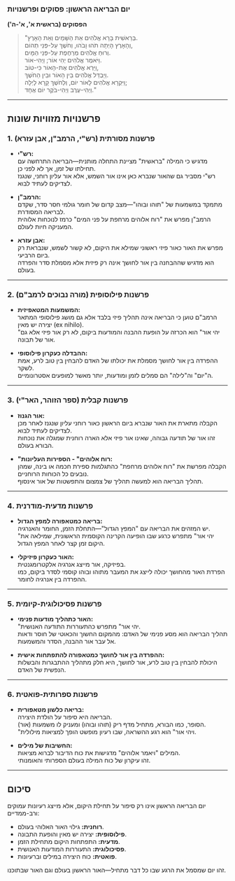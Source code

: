 ### **יום הבריאה הראשון: פסוקים ופרשנויות**

**הפסוקים (בראשית א', א'-ה')**  
> "בְּרֵאשִׁית בָּרָא אֱלֹהִים אֵת הַשָּׁמַיִם וְאֵת הָאָרֶץ.  
> וְהָאָרֶץ הָיְתָה תֹהוּ וָבֹהוּ, וְחֹשֶׁךְ עַל-פְּנֵי תְהוֹם,  
> וְרוּחַ אֱלֹהִים מְרַחֶפֶת עַל-פְּנֵי הַמָּיִם.  
> וַיֹּאמֶר אֱלֹהִים יְהִי אוֹר; וַיְהִי-אוֹר.  
> וַיַּרְא אֱלֹהִים אֶת-הָאוֹר כִּי-טוֹב,  
> וַיַּבְדֵּל אֱלֹהִים בֵּין הָאוֹר וּבֵין הַחֹשֶׁךְ.  
> וַיִּקְרָא אֱלֹהִים לָאוֹר יוֹם, וְלַחֹשֶׁךְ קָרָא לָיְלָה;  
> וַיְהִי-עֶרֶב וַיְהִי-בֹקֶר יוֹם אֶחָד."

---

## **פרשנויות מזוויות שונות**

### **1. פרשנות מסורתית (רש"י, הרמב"ן, אבן עזרא)**

- **רש"י:**  
  מדגיש כי המילה "בראשית" מציינת התחלה מותנית—הבריאה התרחשה עם תחילתו של זמן, אך לא לפני כן.  
  רש"י מסביר גם שהאור שנברא כאן אינו אור השמש, אלא אור עליון רוחני, שנגנז לצדיקים לעתיד לבוא.

- **הרמב"ן:**  
  מתמקד במשמעות של "תוהו ובוהו"—מצב קדום של חומר גולמי חסר סדר, שקדם לבריאה המסודרת.  
  הרמב"ן מפרש את "רוח אלוהים מרחפת על פני המים" כרמז לנוכחות אלוהית המעניקה חיות לעולם.

- **אבן עזרא:**  
  מפרש את האור כאור פיזי ראשוני שמילא את היקום, לא קשור לשמש, שנבראת רק ביום הרביעי.  
  הוא מדגיש שההבחנה בין אור לחושך אינה רק פיזית אלא מסמלת סדר והפרדה בעולם.

---

### **2. פרשנות פילוסופית (מורה נבוכים לרמב"ם)**

- **המשמעות המטאפיזית:**  
  הרמב"ם טוען כי הבריאה אינה תהליך פיזי בלבד אלא גם מושג פילוסופי המתאר יצירה יש מאין (ex nihilo).  
  "יהי אור" הוא הכרזה על הופעת ההבנה והמודעות ביקום, לא רק אור פיזי אלא גם אור של תבונה.

- **ההבדלה כעקרון פילוסופי:**  
  ההפרדה בין אור לחושך מסמלת את יכולתו של האדם להבחין בין טוב לרע, אמת לשקר.  
  ה"יום" וה"לילה" הם סמלים לזמן ומודעות, יותר מאשר למופעים אסטרונומיים.

---

### **3. פרשנות קבלית (ספר הזוהר, האר"י)**

- **אור הגנוז:**  
  הקבלה מתארת את האור שנברא ביום הראשון כאור רוחני עליון שנגנז לאחר מכן לצדיקים לעתיד לבוא.  
  זהו אור של תודעה גבוהה, שאינו אור פיזי אלא הארה רוחנית שמגלה את נוכחות הבורא בעולם.

- **"רוח אלוהים" - הספירות העליונות:**  
  הקבלה מפרשת את "רוח אלוהים מרחפת" כהתגלמות ספירת חכמה או בינה, שמהן נובעים כל הכוחות הרוחניים.  
  תהליך הבריאה הוא למעשה תהליך של צמצום והתפשטות של אור אינסוף.

---

### **4. פרשנות מדעית-מודרנית**

- **בריאה כמטאפורה למפץ הגדול:**  
  יש המזהים את הבריאה עם "המפץ הגדול"—התחלת הזמן, החומר והאנרגיה.  
  "יהי אור" מתפרש כרגע שבו הופיעה הקרינה הקוסמית הראשונית, שמילאה את היקום זמן קצר לאחר המפץ הגדול.

- **האור כעקרון פיזיקלי:**  
  בפיזיקה, אור מייצג אנרגיה אלקטרומגנטית.  
  הפרדת האור מהחושך יכולה לייצג את המעבר מתוהו ובוהו קוסמי לסדר ביקום, כמו ההפרדה בין אנרגיה לחומר.

---

### **5. פרשנות פסיכולוגית-קיומית**

- **האור כתהליך מודעות פנימי:**  
  "יהי אור" מתפרש כהתעוררות התודעה האנושית.  
  תהליך הבריאה הוא מסע פנימי של האדם: מהמקום החשוך והכאוטי של חוסר ודאות אל עבר אור ההבנה, הסדר והמשמעות.

- **ההפרדה בין אור לחושך כמטאפורה להתפתחות אישית:**  
  היכולת להבחין בין טוב לרע, אור לחושך, היא חלק מתהליך ההתבגרות והבשלות הנפשית של האדם.

---

### **6. פרשנות ספרותית-פואטית**

- **בריאה כלשון מטאפורית:**  
  הבריאה היא סיפור על הולדת היצירה.  
  הסופר, כמו הבורא, מתחיל מדף ריק (תוהו ובוהו) ומעניק לו משמעות (אור).  
  "ויהי אור" הוא רגע ההשראה, שבו רעיון מופשט הופך למציאות מילולית.

- **החשיבות של מילים:**  
  המילים "ויאמר אלוהים" מדגישות את כוח הדיבור לברוא מציאות.  
  זהו עיקרון של כוח המילה בעולם הספרותי והאומנותי.

---

## **סיכום**

יום הבריאה הראשון אינו רק סיפור על תחילת היקום, אלא מייצג רעיונות עמוקים ורב-ממדיים:  

- **רוחנית:** גילוי האור האלוהי בעולם.  
- **פילוסופית:** יצירה יש מאין והופעת התבונה.  
- **מדעית:** התפתחות היקום מתחילת הזמן.  
- **פסיכולוגית:** התעוררות המודעות האנושית.  
- **פואטית:** כוח היצירה במילים וברעיונות.

זהו יום שמסמל את הרגע שבו כל דבר מתחיל—האור הראשון בעולם וגם האור שבתוכנו.
